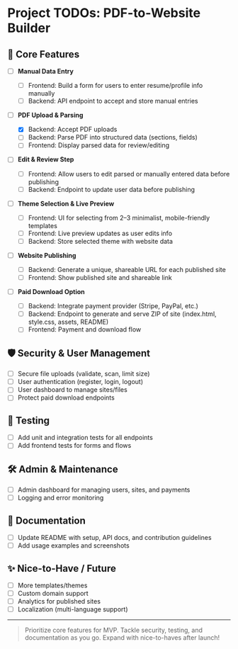 # Project TODOs: PDF-to-Website Builder

## 🚀 Core Features

-   [ ] **Manual Data Entry**

    -   [ ] Frontend: Build a form for users to enter resume/profile info manually
    -   [ ] Backend: API endpoint to accept and store manual entries

-   [ ] **PDF Upload & Parsing**

    -   [x] Backend: Accept PDF uploads
    -   [ ] Backend: Parse PDF into structured data (sections, fields)
    -   [ ] Frontend: Display parsed data for review/editing

-   [ ] **Edit & Review Step**

    -   [ ] Frontend: Allow users to edit parsed or manually entered data before publishing
    -   [ ] Backend: Endpoint to update user data before publishing

-   [ ] **Theme Selection & Live Preview**

    -   [ ] Frontend: UI for selecting from 2–3 minimalist, mobile-friendly templates
    -   [ ] Frontend: Live preview updates as user edits info
    -   [ ] Backend: Store selected theme with website data

-   [ ] **Website Publishing**

    -   [ ] Backend: Generate a unique, shareable URL for each published site
    -   [ ] Frontend: Show published site and shareable link

-   [ ] **Paid Download Option**
    -   [ ] Backend: Integrate payment provider (Stripe, PayPal, etc.)
    -   [ ] Backend: Endpoint to generate and serve ZIP of site (index.html, style.css, assets, README)
    -   [ ] Frontend: Payment and download flow

## 🛡️ Security & User Management

-   [ ] Secure file uploads (validate, scan, limit size)
-   [ ] User authentication (register, login, logout)
-   [ ] User dashboard to manage sites/files
-   [ ] Protect paid download endpoints

## 🧪 Testing

-   [ ] Add unit and integration tests for all endpoints
-   [ ] Add frontend tests for forms and flows

## 🛠️ Admin & Maintenance

-   [ ] Admin dashboard for managing users, sites, and payments
-   [ ] Logging and error monitoring

## 📄 Documentation

-   [ ] Update README with setup, API docs, and contribution guidelines
-   [ ] Add usage examples and screenshots

## ✨ Nice-to-Have / Future

-   [ ] More templates/themes
-   [ ] Custom domain support
-   [ ] Analytics for published sites
-   [ ] Localization (multi-language support)

---

> Prioritize core features for MVP. Tackle security, testing, and documentation as you go. Expand with nice-to-haves after launch!
